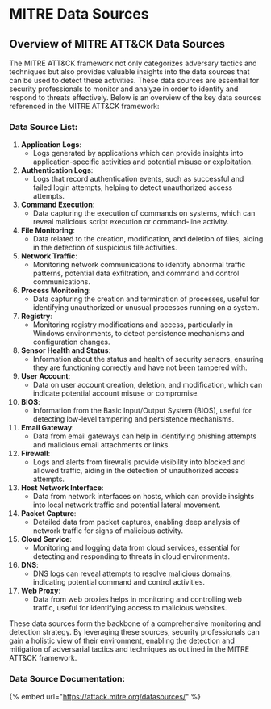 # MITRE Data Sources

## Overview of MITRE ATT\&CK Data Sources

The MITRE ATT\&CK framework not only categorizes adversary tactics and techniques but also provides valuable insights into the data sources that can be used to detect these activities. These data sources are essential for security professionals to monitor and analyze in order to identify and respond to threats effectively. Below is an overview of the key data sources referenced in the MITRE ATT\&CK framework:

### Data Source List:

1. **Application Logs**:
   * Logs generated by applications which can provide insights into application-specific activities and potential misuse or exploitation.
2. **Authentication Logs**:
   * Logs that record authentication events, such as successful and failed login attempts, helping to detect unauthorized access attempts.
3. **Command Execution**:
   * Data capturing the execution of commands on systems, which can reveal malicious script execution or command-line activity.
4. **File Monitoring**:
   * Data related to the creation, modification, and deletion of files, aiding in the detection of suspicious file activities.
5. **Network Traffic**:
   * Monitoring network communications to identify abnormal traffic patterns, potential data exfiltration, and command and control communications.
6. **Process Monitoring**:
   * Data capturing the creation and termination of processes, useful for identifying unauthorized or unusual processes running on a system.
7. **Registry**:
   * Monitoring registry modifications and access, particularly in Windows environments, to detect persistence mechanisms and configuration changes.
8. **Sensor Health and Status**:
   * Information about the status and health of security sensors, ensuring they are functioning correctly and have not been tampered with.
9. **User Account**:
   * Data on user account creation, deletion, and modification, which can indicate potential account misuse or compromise.
10. **BIOS**:
    * Information from the Basic Input/Output System (BIOS), useful for detecting low-level tampering and persistence mechanisms.
11. **Email Gateway**:
    * Data from email gateways can help in identifying phishing attempts and malicious email attachments or links.
12. **Firewall**:
    * Logs and alerts from firewalls provide visibility into blocked and allowed traffic, aiding in the detection of unauthorized access attempts.
13. **Host Network Interface**:
    * Data from network interfaces on hosts, which can provide insights into local network traffic and potential lateral movement.
14. **Packet Capture**:
    * Detailed data from packet captures, enabling deep analysis of network traffic for signs of malicious activity.
15. **Cloud Service**:
    * Monitoring and logging data from cloud services, essential for detecting and responding to threats in cloud environments.
16. **DNS**:
    * DNS logs can reveal attempts to resolve malicious domains, indicating potential command and control activities.
17. **Web Proxy**:
    * Data from web proxies helps in monitoring and controlling web traffic, useful for identifying access to malicious websites.

These data sources form the backbone of a comprehensive monitoring and detection strategy. By leveraging these sources, security professionals can gain a holistic view of their environment, enabling the detection and mitigation of adversarial tactics and techniques as outlined in the MITRE ATT\&CK framework.



### **Data Source Documentation:**

{% embed url="https://attack.mitre.org/datasources/" %}
